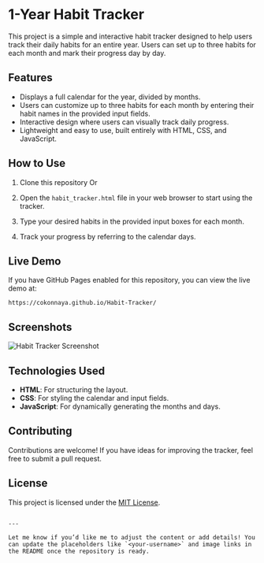 
# 1-Year Habit Tracker

This project is a simple and interactive habit tracker designed to help users track their daily habits for an entire year. Users can set up to three habits for each month and mark their progress day by day.

## Features
- Displays a full calendar for the year, divided by months.
- Users can customize up to three habits for each month by entering their habit names in the provided input fields.
- Interactive design where users can visually track daily progress.
- Lightweight and easy to use, built entirely with HTML, CSS, and JavaScript.

## How to Use
1. Clone this repository Or
   
2. Open the `habit_tracker.html` file in your web browser to start using the tracker.
3. Type your desired habits in the provided input boxes for each month.
4. Track your progress by referring to the calendar days.

## Live Demo
If you have GitHub Pages enabled for this repository, you can view the live demo at:
```[
https://cokonnaya.github.io/Habit-Tracker/
```

## Screenshots
![Habit Tracker Screenshot](images/habit-tracker-screenshot.png)

## Technologies Used
- **HTML**: For structuring the layout.
- **CSS**: For styling the calendar and input fields.
- **JavaScript**: For dynamically generating the months and days.

## Contributing
Contributions are welcome! If you have ideas for improving the tracker, feel free to submit a pull request.

## License
This project is licensed under the [MIT License](LICENSE).
```

---

Let me know if you’d like me to adjust the content or add details! You can update the placeholders like `<your-username>` and image links in the README once the repository is ready.
